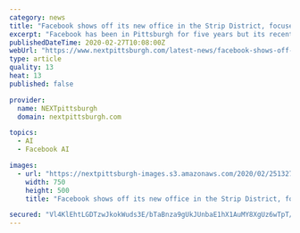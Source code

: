 ```yaml
---
category: news
title: "Facebook shows off its new office in the Strip District, focused on advanced avatar research"
excerpt: "Facebook has been in Pittsburgh for five years but its recent expansion into ... Codec Avatars use 3D capture technology and artificial intelligence to help people create lifelike virtual avatars of themselves. The goal is to eventually make it as natural and effortless to interact with someone in virtual reality as if they were sitting next ..."
publishedDateTime: 2020-02-27T10:08:00Z
webUrl: "https://www.nextpittsburgh.com/latest-news/facebook-shows-off-its-new-office-in-the-strip-district-focused-on-advanced-avatar-research/"
type: article
quality: 13
heat: 13
published: false

provider:
  name: NEXTpittsburgh
  domain: nextpittsburgh.com

topics:
  - AI
  - Facebook AI

images:
  - url: "https://nextpittsburgh-images.s3.amazonaws.com/2020/02/25132730/FRL-Pittsburgh-3-scaled-e1582655271879.jpg"
    width: 750
    height: 500
    title: "Facebook shows off its new office in the Strip District, focused on advanced avatar research"

secured: "Vl4KlEhtLGDTzwJkokWuds3E/bTaBnza9gUkJUnbaE1hX1AuMY8XgUz6wTpT/K9Rjs2uiyA6wlKirUKfQcpTmR2zsKyoEDHhld4xJHBumry+Pn3P3yA28qMO/BMJC3qQ1AOCIr1uPENZFmUUgcqjYlsV4NsL8TZoABhwjb/8vyqtv2EZqDc+5/JuV/kXLC6MvdV5IjLF2js4d4CNWFCs5hcVr0l6t+UV064R+luBQXqV6bBfDL64Og9wi0BmcJARt0HyRHKpE8081tNpDcusfHOpyGU1wqB896joUDEfa3ZXXn2iYe1DCgk7PFZbiScnrgjYbIg2i0z+qvGyhA6N6Y7/CtC4Kdus9UnI4mbHTxTamsZw1R+CZktTfhmgaIiQ7AvKptQzpS1ZPVLxKCeCZUGoBygpUw26oI4QxZXoYzbRA6teEChyQ8yD4BCsrt+0AV/bx6V5nsYDBGAGUWBix1rJM3yhr1tnk0ywUcpPN+k=;Fw2I3KtVh22knNwimfD0mQ=="
---
```



